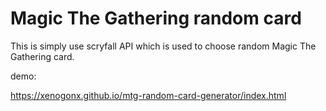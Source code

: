 # Magic The Gathering random card

This is simply use scryfall API which is used to choose random Magic The Gathering card.

demo:

https://xenogonx.github.io/mtg-random-card-generator/index.html

